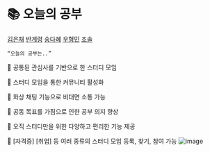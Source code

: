 
# :books: 오늘의 공부

[김은채](https://github.com/Kimeunchaee)
[반계령](https://github.com/gyeryeongban)
[송다혜](https://github.com/ssongdahye)
[우형민](https://github.com/woohyeongminn)
[조솔](https://github.com/jo-sol)

    “오늘의 공부는..”

📘 공통된 관심사를 기반으로 한 스터디 모임

📘 스터디 모임을 통한 커뮤니티 활성화

📘 화상 채팅 기능으로 비대면 소통 가능

📘 공동 목표를 가짐으로 인한 공부 의지 향상

📘 오직 스터디만을 위한 다양하고 편리한 기능 제공

📘 [자격증] [취업] 등 여러 종류의 스터디 모임 등록, 찾기, 
    참여 가능
![image](https://user-images.githubusercontent.com/86590165/145629815-6e28bd7f-00a9-4cb8-81a5-43becd7d24ec.png)



